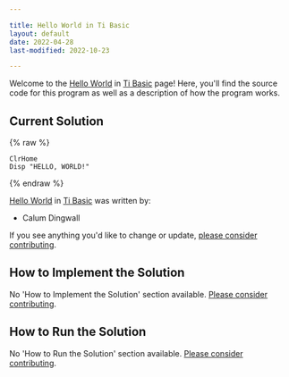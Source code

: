 ```yaml
---

title: Hello World in Ti Basic
layout: default
date: 2022-04-28
last-modified: 2022-10-23

---
```


Welcome to the [Hello World](https://sampleprograms.io/projects/hello-world) in [Ti Basic](https://sampleprograms.io/languages/ti-basic) page! Here, you'll find the source code for this program as well as a description of how the program works.

## Current Solution

{% raw %}

```ti basic
ClrHome
Disp "HELLO, WORLD!"
```

{% endraw %}

[Hello World](https://sampleprograms.io/projects/hello-world) in [Ti Basic](https://sampleprograms.io/languages/ti-basic) was written by:

- Calum Dingwall

If you see anything you'd like to change or update, [please consider contributing](https://github.com/TheRenegadeCoder/sample-programs).

## How to Implement the Solution

No 'How to Implement the Solution' section available. [Please consider contributing](https://github.com/TheRenegadeCoder/sample-programs-website).

## How to Run the Solution

No 'How to Run the Solution' section available. [Please consider contributing](https://github.com/TheRenegadeCoder/sample-programs-website).